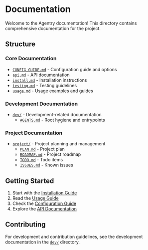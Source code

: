 # Documentation

Welcome to the Agentry documentation! This directory contains comprehensive documentation for the project.

## Structure

### Core Documentation
- [`CONFIG_GUIDE.md`](CONFIG_GUIDE.md) - Configuration guide and options
- [`api.md`](api.md) - API documentation
- [`install.md`](install.md) - Installation instructions
- [`testing.md`](testing.md) - Testing guidelines
- [`usage.md`](usage.md) - Usage examples and guides

### Development Documentation
- [`dev/`](dev/) - Development-related documentation
  - [`AGENTS.md`](dev/AGENTS.md) - Root hygiene and entrypoints

### Project Documentation
- [`project/`](project/) - Project planning and management
  - [`PLAN.md`](project/PLAN.md) - Project plan
  - [`ROADMAP.md`](project/ROADMAP.md) - Project roadmap
  - [`TODO.md`](project/TODO.md) - Todo items
  - [`ISSUES.md`](project/ISSUES.md) - Known issues

## Getting Started

1. Start with the [Installation Guide](install.md)
2. Read the [Usage Guide](usage.md)
3. Check the [Configuration Guide](CONFIG_GUIDE.md)
4. Explore the [API Documentation](api.md)

## Contributing

For development and contribution guidelines, see the development documentation in the [`dev/`](dev/) directory.
